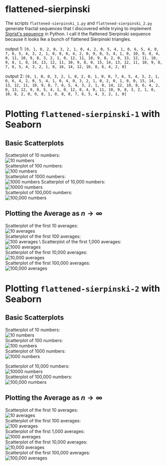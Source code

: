 # flattened-sierpinski
The scripts `flattened-sierpinski_1.py` and `flattened-sierpinski_2.py` generate fractal sequences that I discovered while trying to implement [Sigrist's sequence](https://www.youtube.com/watch?v=j0o-pMIR8uk) in Python. I call it the flattened Sierpinski sequence because it looks lke a bunch of flattened Sierpinski triangles. 

output 1: `[0, 1, 0, 2, 0, 3, 2, 1, 0, 4, 2, 0, 5, 4, 1, 0, 6, 5, 4, 0, 7, 6, 5, 4, 3, 2, 1, 0, 8, 6, 4, 2, 0, 9, 8, 5, 4, 1, 0, 10, 9, 8, 4, 0, 11, 10, 9, 8, 3, 2, 1, 0, 12, 11, 10, 9, 8, 2, 0, 13, 12, 11, 10, 9, 8, 1, 0, 14, 13, 12, 11, 10, 9, 8, 0, 15, 14, 13, 12, 11, 10, 9, 8, 7, 6, 5, 4, 3, 2, 1, 0, 16, 14, 12, 10, 8, 6, 4, 2, 0]`

output 2: `[0, 1, 0, 0, 3, 2, 1, 0, 2, 0, 1, 0, 0, 7, 6, 5, 4, 3, 2, 1, 0, 6, 4, 2, 0, 5, 4, 1, 0, 4, 0, 3, 2, 1, 0, 2, 0, 1, 0, 0, 15, 14, 13, 12, 11, 10, 9, 8, 7, 6, 5, 4, 3, 2, 1, 0, 14, 12, 10, 8, 6, 4, 2, 0, 13, 12, 9, 8, 5, 4, 1, 0, 12, 8, 4, 0, 11, 10, 9, 8, 3, 2, 1, 0, 10, 8, 2, 0, 9, 8, 1, 0, 8, 0, 7, 6, 5, 4, 3, 2, 1, 0]`

# Plotting `flattened-sierpinski-1` with Seaborn
## Basic Scatterplots
Scatterplot of 10 numbers: \
![10 numbers](images/10_1.png) \
Scatterplot of 100 numbers: \
![100 numbers](images/100_1.png) \
Scatterplot of 1000 numbers: \
![1000 numbers](images/1000_1.png)
Scatterplot of 10,000 numbers: \
![10000 numbers](images/10000_1.png) \
Scatterplot of 100,000 numbers: \
![100,000 numbers](images/100000_1.png)

## Plotting the Average as $n \to \infty$
Scatterplot of the first 10 averages: \
![10 averages](images/average_10_1.png) \
Scatterplot of the first 100 averages: \
![100 averages](images/average_100_1.png) \ 
Scatterplot of the first 1,000 averages: \
![1000 averages](images/average_1000_1.png) \
Scatterplot of the first 10,000 averages: \
![10,000 averages](images/average_10000_1.png) \
Scatterplot of the first 100,000 averages: \
![100,000 averages](images/average_100000_1.png)

# Plotting `flattened-sierpinski-2` with Seaborn
## Basic Scatterplots
Scatterplot of 10 numbers: \
![10 numbers](images/10_2.png) \
Scatterplot of 100 numbers: \
![100 numbers](images/100_2.png) \
Scatterplot of 1000 numbers: \
![1000 numbers](images/1000_2.png)

Scatterplot of 10,000 numbers: \
![10000 numbers](images/10000_2.png) \
Scatterplot of 100,000 numbers: \
![100,000 numbers](images/100000_2.png)

## Plotting the Average as $n \to \infty$
Scatterplot of the first 10 averages: \
![10 averages](images/average_10_2.png) \
Scatterplot of the first 100 averages: \
![100 averages](images/average_100_2.png) \
Scatterplot of the first 1,000 averages: \
![1000 averages](images/average_1000_2.png) \
Scatterplot of the first 10,000 averages: \
![10,000 averages](images/average_10000_2.png) \
Scatterplot of the first 100,000 averages: \
![100,000 averages](images/average_100000_2.png)